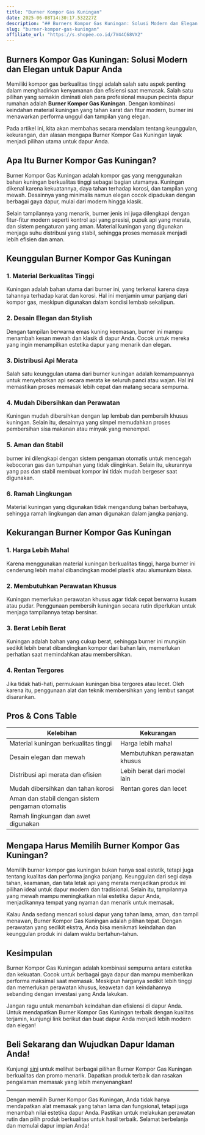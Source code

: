 ```yaml
---
title: "Burner Kompor Gas Kuningan"
date: 2025-06-08T14:30:17.532227Z
description: "## Burners Kompor Gas Kuningan: Solusi Modern dan Elegan untuk Dapur Anda..."
slug: "burner-kompor-gas-kuningan"
affiliate_url: "https://s.shopee.co.id/7V44C68VX2"
---
```

## Burners Kompor Gas Kuningan: Solusi Modern dan Elegan untuk Dapur Anda

Memiliki kompor gas berkualitas tinggi adalah salah satu aspek penting dalam menghadirkan kenyamanan dan efisiensi saat memasak. Salah satu pilihan yang semakin diminati oleh para profesional maupun pecinta dapur rumahan adalah **Burner Kompor Gas Kuningan**. Dengan kombinasi keindahan material kuningan yang tahan karat dan fitur modern, burner ini menawarkan performa unggul dan tampilan yang elegan.

Pada artikel ini, kita akan membahas secara mendalam tentang keunggulan, kekurangan, dan alasan mengapa Burner Kompor Gas Kuningan layak menjadi pilihan utama untuk dapur Anda.

## Apa Itu Burner Kompor Gas Kuningan?

Burner Kompor Gas Kuningan adalah kompor gas yang menggunakan bahan kuningan berkualitas tinggi sebagai bagian utamanya. Kuningan dikenal karena kekuatannya, daya tahan terhadap korosi, dan tampilan yang mewah. Desainnya yang minimalis namun elegan cocok dipadukan dengan berbagai gaya dapur, mulai dari modern hingga klasik.

Selain tampilannya yang menarik, burner jenis ini juga dilengkapi dengan fitur-fitur modern seperti kontrol api yang presisi, pupuk api yang merata, dan sistem pengaturan yang aman. Material kuningan yang digunakan menjaga suhu distribusi yang stabil, sehingga proses memasak menjadi lebih efisien dan aman.

## Keunggulan Burner Kompor Gas Kuningan

### 1. Material Berkualitas Tinggi

Kuningan adalah bahan utama dari burner ini, yang terkenal karena daya tahannya terhadap karat dan korosi. Hal ini menjamin umur panjang dari kompor gas, meskipun digunakan dalam kondisi lembab sekalipun.

### 2. Desain Elegan dan Stylish

Dengan tampilan berwarna emas kuning keemasan, burner ini mampu menambah kesan mewah dan klasik di dapur Anda. Cocok untuk mereka yang ingin menampilkan estetika dapur yang menarik dan elegan.

### 3. Distribusi Api Merata

Salah satu keunggulan utama dari burner kuningan adalah kemampuannya untuk menyebarkan api secara merata ke seluruh panci atau wajan. Hal ini memastikan proses memasak lebih cepat dan matang secara sempurna.

### 4. Mudah Dibersihkan dan Perawatan

Kuningan mudah dibersihkan dengan lap lembab dan pembersih khusus kuningan. Selain itu, desainnya yang simpel memudahkan proses pembersihan sisa makanan atau minyak yang menempel.

### 5. Aman dan Stabil

 burner ini dilengkapi dengan sistem pengaman otomatis untuk mencegah kebocoran gas dan tumpahan yang tidak diinginkan. Selain itu, ukurannya yang pas dan stabil membuat kompor ini tidak mudah bergeser saat digunakan.

### 6. Ramah Lingkungan

Material kuningan yang digunakan tidak mengandung bahan berbahaya, sehingga ramah lingkungan dan aman digunakan dalam jangka panjang.

## Kekurangan Burner Kompor Gas Kuningan

### 1. Harga Lebih Mahal

Karena menggunakan material kuningan berkualitas tinggi, harga burner ini cenderung lebih mahal dibandingkan model plastik atau alumunium biasa.

### 2. Membutuhkan Perawatan Khusus

Kuningan memerlukan perawatan khusus agar tidak cepat berwarna kusam atau pudar. Penggunaan pembersih kuningan secara rutin diperlukan untuk menjaga tampilannya tetap bersinar.

### 3. Berat Lebih Berat

Kuningan adalah bahan yang cukup berat, sehingga burner ini mungkin sedikit lebih berat dibandingkan kompor dari bahan lain, memerlukan perhatian saat memindahkan atau membersihkan.

### 4. Rentan Tergores

Jika tidak hati-hati, permukaan kuningan bisa tergores atau lecet. Oleh karena itu, penggunaan alat dan teknik membersihkan yang lembut sangat disarankan.

## Pros & Cons Table

| **Kelebihan**                                            | **Kekurangan**                                          |
|-----------------------------------------------------------|--------------------------------------------------------|
| Material kuningan berkualitas tinggi                      | Harga lebih mahal                                    |
| Desain elegan dan mewah                                   | Membutuhkan perawatan khusus                         |
| Distribusi api merata dan efisien                          | Lebih berat dari model lain                          |
| Mudah dibersihkan dan tahan korosi                        | Rentan gores dan lecet                               |
| Aman dan stabil dengan sistem pengaman otomatis          |                                                      |
| Ramah lingkungan dan awet digunakan                        |                                                      |

## Mengapa Harus Memilih Burner Kompor Gas Kuningan?

Memilih burner kompor gas kuningan bukan hanya soal estetik, tetapi juga tentang kualitas dan performa jangka panjang. Keunggulan dari segi daya tahan, keamanan, dan tata letak api yang merata menjadikan produk ini pilihan ideal untuk dapur modern dan tradisional. Selain itu, tampilannya yang mewah mampu meningkatkan nilai estetika dapur Anda, menjadikannya tempat yang nyaman dan menarik untuk memasak.

Kalau Anda sedang mencari solusi dapur yang tahan lama, aman, dan tampil menawan, Burner Kompor Gas Kuningan adalah pilihan tepat. Dengan perawatan yang sedikit ekstra, Anda bisa menikmati keindahan dan keunggulan produk ini dalam waktu bertahun-tahun.

## Kesimpulan

Burner Kompor Gas Kuningan adalah kombinasi sempurna antara estetika dan kekuatan. Cocok untuk berbagai gaya dapur dan mampu memberikan performa maksimal saat memasak. Meskipun harganya sedikit lebih tinggi dan memerlukan perawatan khusus, keawetan dan keindahannya sebanding dengan investasi yang Anda lakukan.

Jangan ragu untuk menambah keindahan dan efisiensi di dapur Anda. Untuk mendapatkan Burner Kompor Gas Kuningan terbaik dengan kualitas terjamin, kunjungi link berikut dan buat dapur Anda menjadi lebih modern dan elegan!

## **Beli Sekarang dan Wujudkan Dapur Idaman Anda!**

Kunjungi [sini](https://s.shopee.co.id/7V44C68VX2) untuk melihat berbagai pilihan Burner Kompor Gas Kuningan berkualitas dan promo menarik. Dapatkan produk terbaik dan rasakan pengalaman memasak yang lebih menyenangkan!

---

Dengan memilih Burner Kompor Gas Kuningan, Anda tidak hanya mendapatkan alat memasak yang tahan lama dan fungsional, tetapi juga menambah nilai estetika dapur Anda. Pastikan untuk melakukan perawatan rutin dan pilih produk berkualitas untuk hasil terbaik. Selamat berbelanja dan memulai dapur impian Anda!